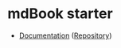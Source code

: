 # mdBook starter

- [Documentation](http://mdbook-starter-mdbook.s3-website-ap-northeast-1.amazonaws.com/index.html) ([Repository](https://github.com/mmmpa/mdbook_starter_mdbook))